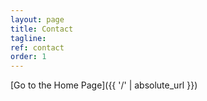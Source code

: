 ```yaml
---
layout: page
title: Contact
tagline: 
ref: contact
order: 1
---
```



[Go to the Home Page]({{ '/' | absolute_url }})
